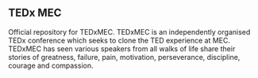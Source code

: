 ## TEDx MEC
Official repository for TEDxMEC. TEDxMEC is an independently organised TEDx conference which seeks to clone the TED experience at MEC. TEDxMEC has seen various speakers from all walks of life share their stories of greatness, failure, pain, motivation, perseverance, discipline, courage and compassion.
